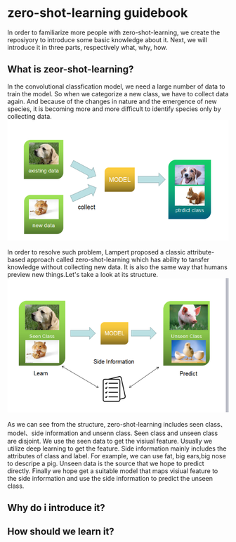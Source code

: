 # zero-shot-learning guidebook
In order to familiarize more people with zero-shot-learning, we create the reposiyory to introduce some basic knowledge about it. Next, we will introduce it in three parts, respectively what, why, how.
## What is zeor-shot-learning?

In the convolutional classfication model, we need a large number of data to train the model. So when we categorize a new class, we have to collect data again. And because of the changes in nature and the emergence of new species, it is becoming more and more difficult to identify species only by collecting data. 
![](https://github.com/sunweimin123/zero-shot-learning-introduction/blob/master/1.png)

In order to resolve such problem, Lampert proposed a classic attribute-based approach called zero-shot-learning which has ability to tansfer knowledge without collecting new data. It is also the same way that humans preview new things.Let's take a look at its structure.
![pic-1](https://github.com/sunweimin123/zero-shot-learning-introduction/blob/master/2.png)

As we can see from the structure, zero-shot-learning includes seen class、model、side information and unsenn class. Seen class and unseen class are disjoint. We use the seen data to get the visiual feature. Usually we utilize deep learning to get the feature. Side information mainly includes the  attributes of class and label. For example, we can use fat, big ears,big nose to descripe a pig. Unseen data is the source that we hope to predict directly. Finally we hope get a suitable model that maps visiual feature to the side information and use the side information to predict the unseen class.
   


## Why do i introduce it?

## How should we learn it?

